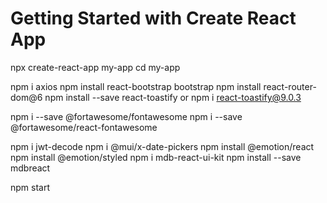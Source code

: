 # Getting Started with Create React App
npx create-react-app my-app
cd my-app

npm i axios
npm install react-bootstrap bootstrap
npm install react-router-dom@6
npm install --save react-toastify  or    npm i react-toastify@9.0.3
 <!-- npm i --save @fortawesome/fontawesome-svg-core -->
<!-- npm install --save @fortawesome/free-solid-svg-icons -->
<!-- npm install --save @fortawesome/react-fontawesome -->
npm i --save @fortawesome/fontawesome
 npm i --save @fortawesome/react-fontawesome

npm i jwt-decode
npm i @mui/x-date-pickers
npm install @emotion/react
npm install @emotion/styled
npm i mdb-react-ui-kit
npm install --save mdbreact

npm start